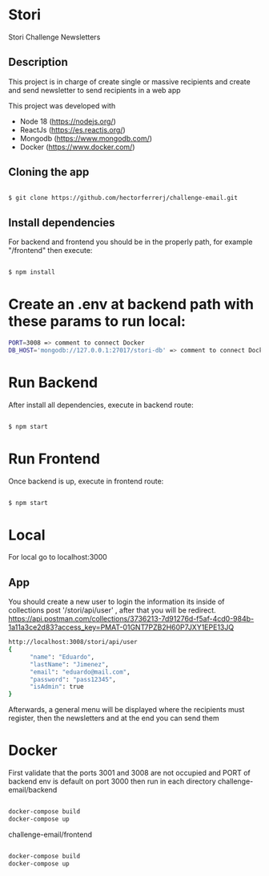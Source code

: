 # Stori
Stori Challenge Newsletters

## Description

This project is in charge of create single or massive recipients and create and send newsletter to send recipients in a web app

This project was developed with

-  Node 18 (https://nodejs.org/)
-  ReactJs (https://es.reactjs.org/)
-  Mongodb (https://www.mongodb.com/)
-  Docker (https://www.docker.com/)

## Cloning the app
```bash

$ git clone https://github.com/hectorferrerj/challenge-email.git

```

## Install dependencies

For backend and frontend you should be in the properly path, for example "/frontend" then execute:

```bash

$ npm install

```

# Create an .env at backend path with these params to run local:
```bash
PORT=3008 => comment to connect Docker
DB_HOST='mongodb://127.0.0.1:27017/stori-db' => comment to connect Docker
```

# Run Backend

After install all dependencies, execute in backend route:
```bash

$ npm start

```

# Run Frontend

Once backend is up, execute in frontend route:
```bash

$ npm start

```

# Local
For local go to localhost:3000

## App

You should create a new user to login the information its inside of collections post '/stori/api/user' , after that you will be redirect.
https://api.postman.com/collections/3736213-7d91276d-f5af-4cd0-984b-1a11a3ce2d83?access_key=PMAT-01GNT7PZB2H60P7JXY1EPE13JQ

```bash
http://localhost:3008/stori/api/user
{
      "name": "Eduardo",
      "lastName": "Jimenez",
      "email": "eduardo@mail.com",
      "password": "pass12345",
      "isAdmin": true
}

```

Afterwards, a general menu will be displayed where the recipients must register, then the newsletters and at the end you can send them

# Docker

First validate that the ports 3001 and 3008 are not occupied and PORT of backend env is default on port 3000 then run in each directory
challenge-email/backend

```bash

docker-compose build
docker-compose up

```
challenge-email/frontend
```bash

docker-compose build
docker-compose up

```
